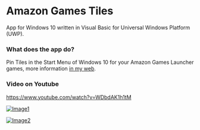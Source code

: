# Amazon Games Tiles

App for Windows 10 written in Visual Basic for Universal Windows Platform (UWP).

### What does the app do?

Pin Tiles in the Start Menu of Windows 10 for your Amazon Games Launcher games, more information [in my web](https://pepeizqapps.com/app/amazon-games-tiles/).

### Video on Youtube
https://www.youtube.com/watch?v=WDbdAK1h1tM

[![Image1](https://i.imgur.com/qf62ivG.png)](https://pepeizqapps.com/app/amazon-games-tiles/)

[![Image2](https://i.imgur.com/d6b5R5A.png)](https://pepeizqapps.com/app/amazon-games-tiles/)
